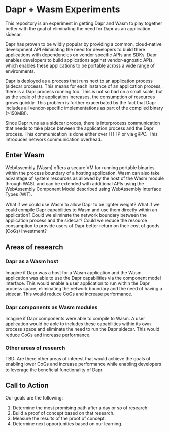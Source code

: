 # Dapr + Wasm Experiments
This repository is an experiment in getting Dapr and Wasm to play together better with the goal of eliminating the need for Dapr as an application sidecar.

Dapr has proven to be wildly popular by providing a common, cloud-native development API eliminating the need for developers to build there applications with dependencies on vendor specific APIs and SDKs. Dapr enables developers to build applications against vendor-agnostic APIs, which enables these applications to be portable across a wide range of environments.

Dapr is deployed as a process that runs next to an application process (sidecar process). This means for each instance of an application process, there is a Dapr process running too. This is not so bad on a small scale, but as the scale of the application increases, the consumption of resources grows quickly. This problem is further exacerbated by the fact that Dapr includes all vendor-specific implementations as part of the compiled binary (>150MB!).

Since Dapr runs as a sidecar proces, there is interprocess communication that needs to take place between the application process and the Dapr process. This communication is done either over HTTP or via gRPC. This introduces network communication overhead.

## Enter Wasm
WebAssembly (Wasm) offers a secure VM for running portable binaries within the process boundary of a hosting application. Wasm can also take advantage of system resources as allowed by the host of the Wasm module through WASI, and can be extended with additional APIs using the WebAssembly Component Model described using WebAssembly Interface Types (WIT).

What if we could use Wasm to allow Dapr to be lighter weight? What if we could compile Dapr capabilities to Wasm and use them directly within an application? Could we eliminate the network boundary between the application process and the sidecar? Could we reduce the resource consumption to provide users of Dapr better return on their cost of goods (CoGs) investment?

## Areas of research

### Dapr as a Wasm host
Imagine if Dapr was a host for a Wasm application and the Wasm application was able to use the Dapr capabilities via the component model interface. This would enable a user application to run within the Dapr process space, eliminating the network boundary and the need of having a sidecar. This would reduce CoGs and increase performance.

### Dapr components as Wasm modules
Imagine if Dapr components were able to compile to Wasm. A user application would be able to includes these capabilities within its own process space and eliminate the need to run the Dapr sidecar. This would reduce CoGs and increase performance.

### Other areas of research
TBD: Are there other areas of interest that would achieve the goals of enabling lower CoGs and increase performance while enabling developers to leverage the beneficial functionality of Dapr.

## Call to Action
Our goals are the following:
1) Determine the most promising path after a day or so of research.
2) Build a proof of concept based on that research.
3) Measure the results of the proof of concept.
4) Determine next opportunities based on our learning.

